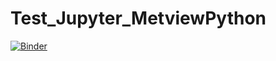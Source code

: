 # Test_Jupyter_MetviewPython

[![Binder](https://mybinder.org/badge_logo.svg)](https://mybinder.org/v2/gh/FatimaPillosu/Test_Jupyter_MetviewPython/master)
